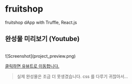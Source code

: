 # fruitshop
fruitshop dApp with Truffle, React.js

## 완성물 미리보기 (Youtube) ##
<br/>
![Screenshot](project_preview.png)

[클릭하면 유뷰트로 이동합니다.](https://www.youtube.com/watch?v=d3qjvLVfiZ4)

> 실제 완성물은 조금 더 못생겼습니다. css 를 다루기 귀찮아서...
